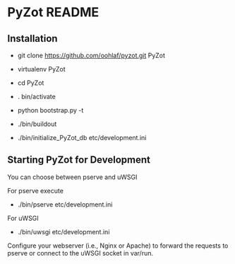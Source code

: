 PyZot README
============

Installation
------------

- git clone https://github.com/oohlaf/pyzot.git PyZot

- virtualenv PyZot

- cd PyZot

- . bin/activate

- python bootstrap.py -t

- ./bin/buildout

- ./bin/initialize_PyZot_db etc/development.ini

Starting PyZot for Development
------------------------------

You can choose between pserve and uWSGI

For pserve execute

- ./bin/pserve etc/development.ini

For uWSGI

- ./bin/uwsgi etc/development.ini

Configure your webserver (i.e., Nginx or Apache) to forward the requests to
pserve or connect to the uWSGI socket in var/run.


